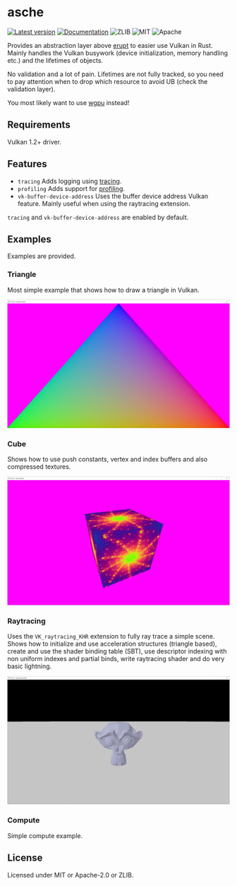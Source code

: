 # asche

[![Latest version](https://img.shields.io/crates/v/asche.svg)](https://crates.io/crates/asche)
[![Documentation](https://docs.rs/asche/badge.svg)](https://docs.rs/asche)
![ZLIB](https://img.shields.io/badge/license-zlib-blue.svg)
![MIT](https://img.shields.io/badge/license-MIT-blue.svg)
![Apache](https://img.shields.io/badge/license-Apache-blue.svg)

Provides an abstraction layer above [erupt](https://crates.io/crates/erupt)
to easier use Vulkan in Rust. Mainly handles the Vulkan busywork (device initialization, memory handling etc.) and the
lifetimes of objects.

No validation and a lot of pain. Lifetimes are not fully tracked, so you need to pay attention when to drop which
resource to avoid UB (check the validation layer).

You most likely want to use [wgpu](https://github.com/gfx-rs/wgpu) instead!

## Requirements

Vulkan 1.2+ driver.

## Features

* `tracing` Adds logging using [tracing](https://github.com/tokio-rs/tracing).
* `profiling` Adds support for [profiling](https://github.com/aclysma/profiling).
* `vk-buffer-device-address` Uses the buffer device address Vulkan feature. Mainly useful when using
  the raytracing extension.

`tracing` and `vk-buffer-device-address` are enabled by default.

## Examples

Examples are provided.

### Triangle

Most simple example that shows how to draw a triangle in Vulkan.

![Triangle example](assets/triangle.jpg)

### Cube

Shows how to use push constants, vertex and index buffers and also compressed textures.

![Cube example](assets/cube.jpg)

### Raytracing

Uses the `VK_raytracing_KHR` extension to fully ray trace a simple scene. Shows how to initialize
and use acceleration structures (triangle based), create and use the shader binding table (SBT), use
descriptor indexing with non uniform indexes and partial binds, write raytracing shader and do very
basic lightning.

![Raytracing example](assets/raytracing.jpg)

### Compute

Simple compute example.

## License

Licensed under MIT or Apache-2.0 or ZLIB.
